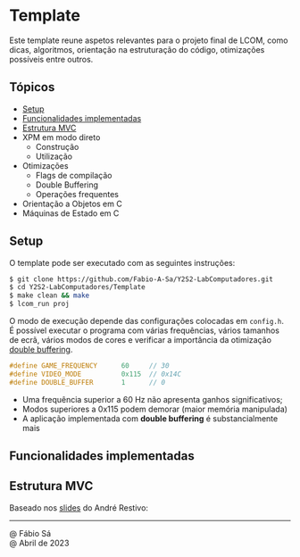 # Template

Este template reune aspetos relevantes para o projeto final de LCOM, como dicas, algoritmos, orientação na estruturação do código, otimizações possíveis entre outros.

## Tópicos

- [Setup](#setup)
- [Funcionalidades implementadas](#funcionalidades-implementadas)
- [Estrutura MVC](#estrutura-mvc)
- XPM em modo direto
    - Construção
    - Utilização
- Otimizações
    - Flags de compilação
    - Double Buffering
    - Operações frequentes
- Orientação a Objetos em C
- Máquinas de Estado em C

## Setup

O template pode ser executado com as seguintes instruções:

```bash
$ git clone https://github.com/Fabio-A-Sa/Y2S2-LabComputadores.git
$ cd Y2S2-LabComputadores/Template
$ make clean && make
$ lcom_run proj
```

O modo de execução depende das configurações colocadas em `config.h`. É possível executar o programa com várias frequências, vários tamanhos de ecrã, vários modos de cores e verificar a importância da otimização [double buffering](#double-buffering).

```c
#define GAME_FREQUENCY      60     // 30
#define VIDEO_MODE          0x115  // 0x14C
#define DOUBLE_BUFFER       1      // 0
```

- Uma frequência superior a 60 Hz não apresenta ganhos significativos;
- Modos superiores a 0x115 podem demorar (maior memória manipulada)
- A aplicação implementada com **double buffering** é substancialmente mais

## Funcionalidades implementadas

## Estrutura MVC

Baseado nos [slides](https://web.fe.up.pt/~arestivo/slides/?s=patterns#58) do André Restivo:



---

@ Fábio Sá <br>
@ Abril de 2023